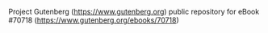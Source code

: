 Project Gutenberg (https://www.gutenberg.org) public repository for
eBook #70718 (https://www.gutenberg.org/ebooks/70718)
